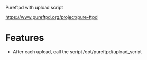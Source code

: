Pureftpd with upload script

https://www.pureftpd.org/project/pure-ftpd

# Features

 * After each upload, call the script /opt/pureftpd/upload_script

